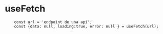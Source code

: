 # useFetch


```
    const url = 'endpoint de una api';
    const {data: null, loading:true, error: null } = useFetch(url);

```